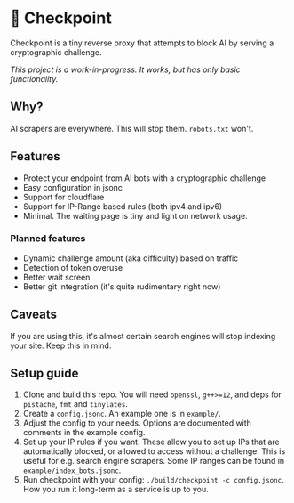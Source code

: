 # 🛑 Checkpoint

Checkpoint is a tiny reverse proxy that attempts to block AI by serving a cryptographic challenge.

_This project is a work-in-progress. It works, but has only basic functionality._

## Why?

AI scrapers are everywhere. This will stop them. `robots.txt` won't.

## Features
- Protect your endpoint from AI bots with a cryptographic challenge
- Easy configuration in jsonc
- Support for cloudflare
- Support for IP-Range based rules (both ipv4 and ipv6)
- Minimal. The waiting page is tiny and light on network usage.

### Planned features
- Dynamic challenge amount (aka difficulty) based on traffic
- Detection of token overuse
- Better wait screen
- Better git integration (it's quite rudimentary right now)

## Caveats
If you are using this, it's almost certain search engines will stop indexing your site. Keep this in mind.

## Setup guide

1. Clone and build this repo. You will need `openssl`, `g++>=12`, and deps for `pistache`, `fmt` and `tinylates`.
2. Create a `config.jsonc`. An example one is in `example/`.
3. Adjust the config to your needs. Options are documented with comments in the example config.
4. Set up your IP rules if you want. These allow you to set up IPs that are automatically blocked, or allowed to access without a challenge. This is useful for e.g. search engine scrapers. Some IP ranges can be found in `example/index_bots.jsonc`.
5. Run checkpoint with your config: `./build/checkpoint -c config.jsonc`. How you run it long-term as a service is up to you.
